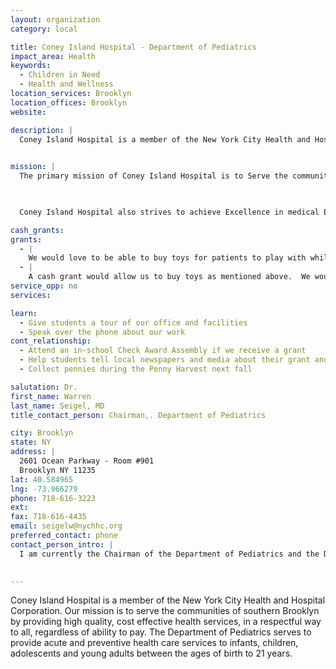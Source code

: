 ```yaml
---
layout: organization
category: local

title: Coney Island Hospital - Department of Pediatrics
impact_area: Health
keywords: 
  - Children in Need
  - Health and Wellness
location_services: Brooklyn
location_offices: Brooklyn
website: 

description: |
  Coney Island Hospital is a member of the New York City Health and Hospital Corporation.  Our mission is to serve the communities of southern Brooklyn by providing high quality, cost effective health services, in a respectful way to all, regardless of ability to pay.  The Department of Pediatrics serves to provide acute and preventive health care services to infants, children, adolescents and young adults between the ages of birth to 21 years.

  
mission: |
  The primary mission of Coney Island Hospital is to Serve the communities of southern Brooklyn by providing high quality, cost effective health care services in a respectful way to all, regardless of abitlity to pay.

  

  Coney Island Hospital also strives to achieve Excellence in medical Education, working in partnership with its academic affiliates

cash_grants: 
grants: 
  - |
    We would love to be able to buy toys for patients to play with while in the waiting rooms of our Pediatric Outpatient Department and Pediatric Emergency Room.  In addition, we need toys for children to play with while they are hospitalized.
  - |
    A cash grant would allow us to buy toys as mentioned above.  We would also be interested in buying books for children to read while waiting in the waiting rooms, inpatient unit and emergency room.
service_opp: no
services: 

learn: 
  - Give students a tour of our office and facilities
  - Speak over the phone about our work
cont_relationship: 
  - Attend an in-school Check Award Assembly if we receive a grant
  - Help students tell local newspapers and media about their grant and/or project with us
  - Collect pennies during the Penny Harvest next fall

salutation: Dr.
first_name: Warren
last_name: Seigel, MD
title_contact_person: Chairman,. Department of Pediatrics

city: Brooklyn
state: NY
address: |
  2601 Ocean Parkway - Room #901  
  Brooklyn NY 11235
lat: 40.584965
lng: -73.966279
phone: 718-616-3223
ext: 
fax: 718-616-4435
email: seigelw@nychhc.org
preferred_contact: phone
contact_person_intro: |
  I am currently the Chairman of the Department of Pediatrics and the Director of Adolescent Medicine here at Coney Island Hospital.  I have been at Coney Island Hospital for the past 17 years and direct the vision and mission of the department.  We care for infants, children, adolescents and young adults between the ages of birth to 21 years.  Our patients are primarily from poor and working class families, many of whom are recent immigrants to this country.  They are faced with many challenges in addition to requiring needed medical care including preventive care, e.g. immunizations.  As a city hospital, we are committed to making southern Brooklyn's communities the healthiest in New York City, through initiatives aimed at health promotion, disease precention and early detection.

  
---
```

Coney Island Hospital is a member of the New York City Health and Hospital Corporation.  Our mission is to serve the communities of southern Brooklyn by providing high quality, cost effective health services, in a respectful way to all, regardless of ability to pay.  The Department of Pediatrics serves to provide acute and preventive health care services to infants, children, adolescents and young adults between the ages of birth to 21 years.


